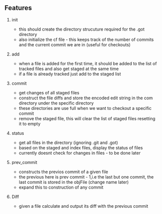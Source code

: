 
## Features 

1. init
    - this should create the directory strucuture required for the .got directory
    - also initialize the cf file - this keeps track of the number of commits and the current commit we are in (useful for checkouts)

2. add
    - when a file is added for the first time, it should be added to the list of tracked files and also get staged at the same time
    - if a file is already tracked just add to the staged list

3. commit
    - get changes of all staged files
    - construct the file diffs and store the encoded edit string in the com directory under the 
    specific directory
    - these directories are use full when we want to checkout a specific commit
    - remove the staged file, this will clear the list of staged files resetting it to empty

4. status
    - get all files in the directory (ignoring .git and .got)
    - based on the staged and index files, display the status of files
    - currently doesnt check for changes in files - to be done later

5. prev_commit
    - constructs the previos commit of a given file
    - the previous here is prev commit - 1,i.e the last but one commit, the last commit is stored in the objFile (change name later)
    - expand this to construction of any commit

6. Diff
    - given a file calculate and output its diff with the previous commit
